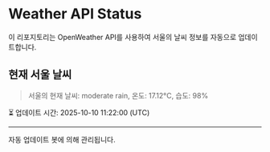 
# Weather API Status

이 리포지토리는 OpenWeather API를 사용하여 서울의 날씨 정보를 자동으로 업데이트합니다.

## 현재 서울 날씨
> 서울의 현재 날씨: moderate rain, 온도: 17.12°C, 습도: 98%

⏳ 업데이트 시간: 2025-10-10 11:22:00 (UTC)

---
자동 업데이트 봇에 의해 관리됩니다.
